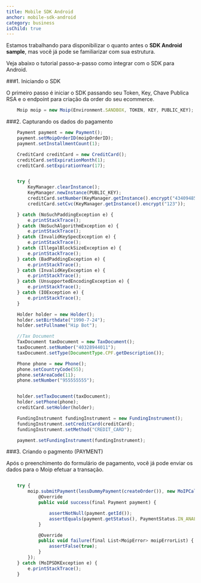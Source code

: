 ```yaml
---
title: Mobile SDK Android
anchor: mobile-sdk-android
category: business
isChild: true
---
```

Estamos trabalhando para disponibilizar o quanto antes o **SDK Android sample**, mas você já pode se familiarizar com sua estrutura.

Veja abaixo o tutorial passo-a-passo como integrar com o SDK para Android.

###1. Iniciando o SDK

O primeiro passo é iniciar o SDK passando seu Token, Key, Chave Publica RSA e o endpoint para criação da order do seu ecommerce.

```javascript
	Moip moip = new Moip(Environment.SANDBOX, TOKEN, KEY, PUBLIC_KEY);
```


###2. Capturando os dados do pagamento

```javascript
    Payment payment = new Payment();
    payment.setMoipOrderID(moipOrderID);
    payment.setInstallmentCount(1);

    CreditCard creditCard = new CreditCard();
    creditCard.setExpirationMonth(1);
    creditCard.setExpirationYear(17);


    try {
        KeyManager.clearInstance();
        KeyManager.newInstance(PUBLIC_KEY);
        creditCard.setNumber(KeyManager.getInstance().encrypt("4340948565343648"));
        creditCard.setCvc(KeyManager.getInstance().encrypt("123"));

    } catch (NoSuchPaddingException e) {
        e.printStackTrace();
    } catch (NoSuchAlgorithmException e) {
        e.printStackTrace();
    } catch (InvalidKeySpecException e) {
        e.printStackTrace();
    } catch (IllegalBlockSizeException e) {
        e.printStackTrace();
    } catch (BadPaddingException e) {
        e.printStackTrace();
    } catch (InvalidKeyException e) {
        e.printStackTrace();
    } catch (UnsupportedEncodingException e) {
        e.printStackTrace();
    } catch (IOException e) {
        e.printStackTrace();
    }

    Holder holder = new Holder();
    holder.setBirthdate("1990-7-24");
    holder.setFullname("Hip Bot");

    //Tax Document
    TaxDocument taxDocument = new TaxDocument();
    taxDocument.setNumber("40328944011");
    taxDocument.setType(DocumentType.CPF.getDescription());

    Phone phone = new Phone();
    phone.setCountryCode(55);
    phone.setAreaCode(11);
    phone.setNumber("955555555");


    holder.setTaxDocument(taxDocument);
    holder.setPhone(phone);
    creditCard.setHolder(holder);

    FundingInstrument fundingInstrument = new FundingInstrument();
    fundingInstrument.setCreditCard(creditCard);
    fundingInstrument.setMethod("CREDIT_CARD");

    payment.setFundingInstrument(fundingInstrument);
```

###3. Criando o pagmento (PAYMENT)

Após o preenchimento do formulário de pagamento, você já pode enviar os dados para o Moip efetuar a transação.

```javascript   

    try {
        moip.submitPayment(lessDummyPayment(createOrder()), new MoIPCallback() {
            @Override
            public void success(final Payment payment) {

                assertNotNull(payment.getId());
                assertEquals(payment.getStatus(), PaymentStatus.IN_ANALYSIS);
            }

            @Override
            public void failure(final List<MoipError> moipErrorList) {
                assertFalse(true);
            }
        });
    } catch (MoIPSDKException e) {
        e.printStackTrace();
    }
```
